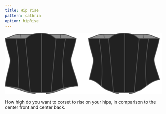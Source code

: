 ```yaml
---
title: Hip rise
pattern: cathrin
option: hipRise
---
```

![The hip rise option on Cathrin](./hiprise.svg)

How high do you want to corset to rise on your hips, in comparison to the center front and center back.
